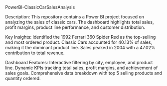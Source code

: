 PowerBI-ClassicCarSalesAnalysis

Description: 
This repository contains a Power BI project focused on analyzing the sales of classic cars. The dashboard highlights total sales, profit margins, product line performance, and customer distribution.

Key Insights:
Identified the 1992 Ferrari 360 Spider Red as the top-selling and most ordered product.
Classic Cars accounted for 40.13% of sales, making it the dominant product line.
Sales peaked in 2004 with a 47.02% contribution to total revenue.

Dashboard Features:
Interactive filtering by city, employee, and product line.
Dynamic KPIs tracking total sales, profit margins, and achievement of sales goals.
Comprehensive data breakdown with top 5 selling products and quantity ordered.

